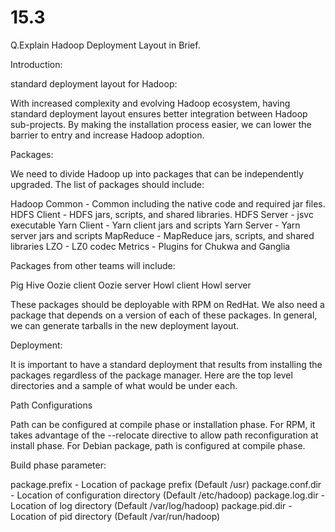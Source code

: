 # 15.3


Q.Explain Hadoop Deployment Layout in Brief.


Introduction:


standard deployment layout for Hadoop:


With increased complexity and evolving Hadoop ecosystem, having standard deployment layout ensures better integration between Hadoop sub-projects. By making the installation process easier, we can lower the barrier to entry and increase Hadoop adoption.


Packages:


We need to divide Hadoop up into packages that can be independently upgraded. The list of packages should include:

Hadoop Common - Common including the native code and required jar files.
HDFS Client - HDFS jars, scripts, and shared libraries.
HDFS Server - jsvc executable
Yarn Client - Yarn client jars and scripts
Yarn Server - Yarn server jars and scripts
MapReduce - MapReduce jars, scripts, and shared libraries
LZO - LZ0 codec
Metrics - Plugins for Chukwa and Ganglia

Packages from other teams will include:

Pig
Hive
Oozie client
Oozie server
Howl client
Howl server

These packages should be deployable with RPM on RedHat. We also need a package that depends on a version of each of these packages. In general, we can generate tarballs in the new deployment layout.


Deployment:


It is important to have a standard deployment that results from installing the packages regardless of the package manager. Here are the top level directories and a sample of what would be under each.

Path Configurations

Path can be configured at compile phase or installation phase. For RPM, it takes advantage of the --relocate directive to allow path reconfiguration at install phase. For Debian package, path is configured at compile phase.


Build phase parameter:

package.prefix - Location of package prefix (Default /usr)
package.conf.dir - Location of configuration directory (Default /etc/hadoop)
package.log.dir - Location of log directory (Default /var/log/hadoop)
package.pid.dir - Location of pid directory (Default /var/run/hadoop)
